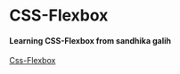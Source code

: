 
# CSS-Flexbox
#### Learning CSS-Flexbox from sandhika galih
[Css-Flexbox](https://www.youtube.com/playlist?list=PLFIM0718LjIU1lWlM34j6E9fMlrrSGZ1k)
